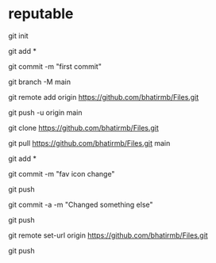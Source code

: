 # reputable

git init

git add *

git commit -m "first commit"

git branch -M main

git remote add origin https://github.com/bhatirmb/Files.git

git push -u origin main

git clone https://github.com/bhatirmb/Files.git

git pull https://github.com/bhatirmb/Files.git main

git add *

git commit -m "fav icon change"

git push

git commit -a -m "Changed something else"

git push

git remote set-url origin https://github.com/bhatirmb/Files.git 

git push